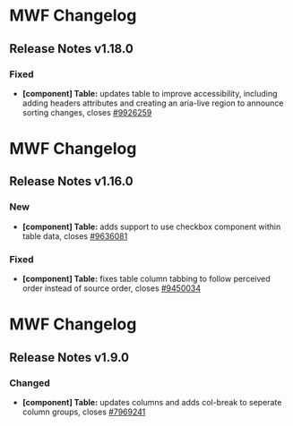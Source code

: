 # MWF Changelog
## Release Notes v1.18.0
### Fixed
* **[component] Table:** updates table to improve accessibility, including adding headers attributes and creating an aria-live region to announce sorting changes, closes [#9926259](https://microsoft.visualstudio.com/DefaultCollection/OSGS/_workitems?id=9926259)

# MWF Changelog
## Release Notes v1.16.0
### New
* **[component] Table:** adds support to use checkbox component within table data, closes [#9636081](https://microsoft.visualstudio.com/DefaultCollection/OSGS/_workitems?id=9636081)

### Fixed
* **[component] Table:** fixes table column tabbing to follow perceived order instead of source order, closes [#9450034](https://microsoft.visualstudio.com/DefaultCollection/OSGS/_workitems?id=9450034)

# MWF Changelog
## Release Notes v1.9.0
### Changed
* **[component] Table:** updates columns and adds col-break to seperate column groups, closes [#7969241](https://microsoft.visualstudio.com/DefaultCollection/OSGS/_workitems?id=7969241)

